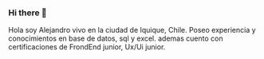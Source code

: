 ### Hi there 👋

<!--
**AlejandroBritoE/AlejandroBritoE** is a ✨ _special_ ✨ repository because its `README.md` (this file) appears on your GitHub profile.

Here are some ideas to get you started:

- 🔭 I’m currently working on ...
- 🌱 I’m currently learning ...
- 👯 I’m looking to collaborate on ...
- 🤔 I’m looking for help with ...
- 💬 Ask me about ...
- 📫 How to reach me: ...
- 😄 Pronouns: ...
- ⚡ Fun fact: ...
-->
Hola soy Alejandro vivo en la ciudad de Iquique, Chile.
Poseo experiencia y conocimientos en base de datos, sql y excel. ademas cuento con certificaciones de FrondEnd junior, Ux/Ui junior. 

